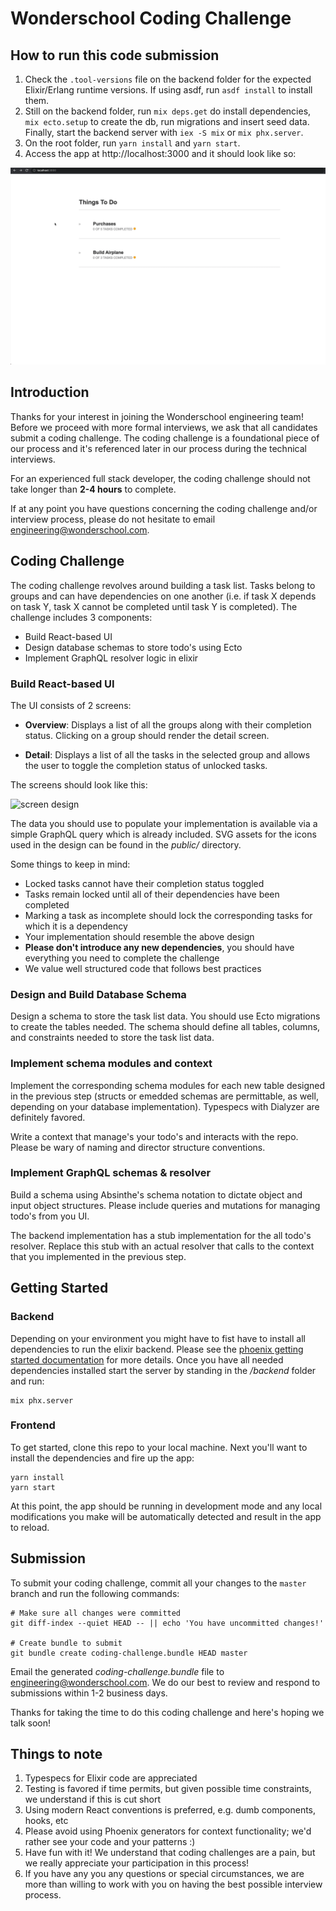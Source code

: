 # Wonderschool Coding Challenge

## How to run this code submission

1. Check the `.tool-versions` file on the backend folder for the expected Elixir/Erlang runtime versions. If using asdf, run `asdf install` to install them.
2. Still on the backend folder, run `mix deps.get` do install dependencies, `mix ecto.setup` to create the db, run migrations and insert seed data. Finally, start the backend server with `iex -S mix` or `mix phx.server`.
3. On the root folder, run `yarn install` and `yarn start`.
4. Access the app at http://localhost:3000 and it should look like so:

![todo](docs/todo.gif)


## Introduction

Thanks for your interest in joining the Wonderschool engineering team! Before we proceed with more
formal interviews, we ask that all candidates submit a coding challenge. The coding challenge is
a foundational piece of our process and it's referenced later in our process during the technical 
interviews.

For an experienced full stack developer, the coding challenge should not take longer than **2-4 hours** to 
complete.

If at any point you have questions concerning the coding challenge and/or interview process, please
do not hesitate to email engineering@wonderschool.com.

## Coding Challenge

The coding challenge revolves around building a task list. Tasks belong to groups and can have
dependencies on one another (i.e. if task X depends on task Y, task X cannot be completed until
task Y is completed). The challenge includes 3 components:

* Build React-based UI
* Design database schemas to store todo's using Ecto
* Implement GraphQL resolver logic in elixir

### Build React-based UI

The UI consists of 2 screens:

* **Overview**: Displays a list of all the groups along with their completion status. Clicking on 
  a group should render the detail screen.

* **Detail**: Displays a list of all the tasks in the selected group and allows the user to toggle 
  the completion status of unlocked tasks.

The screens should look like this:

![screen design](https://user-images.githubusercontent.com/314351/56453206-d1ec2580-62f3-11e9-83d7-67aff2e1deef.png)

The data you should use to populate your implementation is available via a simple GraphQL query which is already included. 
SVG assets for the icons used in the design can be found in the _public/_ directory.

Some things to keep in mind:

* Locked tasks cannot have their completion status toggled
* Tasks remain locked until all of their dependencies have been completed
* Marking a task as incomplete should lock the corresponding tasks for which it is a dependency
* Your implementation should resemble the above design
* **Please don't introduce any new dependencies**, you should have everything you need to complete
  the challenge
* We value well structured code that follows best practices

### Design and Build Database Schema

Design a schema to store the task list data. You should use Ecto migrations to create
the tables needed. The schema should define all tables, columns, and constraints needed
to store the task list data.

### Implement schema modules and context

Implement the corresponding schema modules for each new table designed in the previous step (structs or emedded schemas are permittable, as well, depending on your database implementation). Typespecs with Dialyzer are definitely favored.

Write a context that manage's your todo's and interacts with the repo. Please be wary of naming and director structure conventions.

### Implement GraphQL schemas & resolver

Build a schema using Absinthe's schema notation to dictate object and input object structures. Please include queries and mutations for managing todo's from you UI.

The backend implementation has a stub implementation for the all todo's resolver. Replace this stub with an actual resolver that calls to the context that you implemented in the previous step.

## Getting Started

### Backend
Depending on your environment you might have to fist have to install all dependencies to run the elixir backend. Please see the [phoenix getting started documentation](https://hexdocs.pm/phoenix/installation.html) for more details.
Once you have all needed dependencies installed start the server by standing in the _/backend_ folder and run:

```
mix phx.server
```

### Frontend
To get started, clone this repo to your local machine. Next you'll want to install the dependencies
and fire up the app:

```
yarn install
yarn start
```

At this point, the app should be running in development mode and any local modifications you make
will be automatically detected and result in the app to reload.

## Submission

To submit your coding challenge, commit all your changes to the `master` branch and run the 
following commands:

```
# Make sure all changes were committed
git diff-index --quiet HEAD -- || echo 'You have uncommitted changes!'

# Create bundle to submit
git bundle create coding-challenge.bundle HEAD master
```

Email the generated _coding-challenge.bundle_ file to engineering@wonderschool.com. We do our 
best to review and respond to submissions within 1-2 business days.

Thanks for taking the time to do this coding challenge and here's hoping we talk soon!

## Things to note

1. Typespecs for Elixir code are appreciated
2. Testing is favored if time permits, but given possible time constraints, we understand if this is cut short
3. Using modern React conventions is preferred, e.g. dumb components, hooks, etc
4. Please avoid using Phoenix generators for context functionality; we'd rather see your code and your patterns :)
5. Have fun with it! We understand that coding challenges are a pain, but we really appreciate your participation in this process!
6. If you have any you any questions or special circumstances, we are more than willing to work with you on having the best possible interview process.
